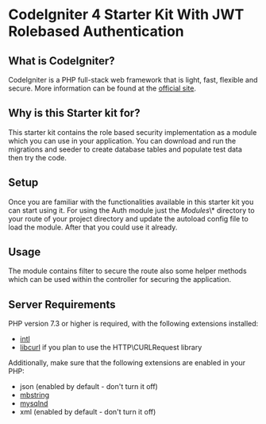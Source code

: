 # CodeIgniter 4 Starter Kit With JWT Rolebased Authentication

## What is CodeIgniter?

CodeIgniter is a PHP full-stack web framework that is light, fast, flexible and secure.
More information can be found at the [official site](http://codeigniter.com).

## Why is this Starter kit for?

This starter kit contains the role based security implementation as a module which you can use in your application. You can download and run the migrations and seeder to create database tables and populate test data then try the code.

## Setup

Once you are familiar with the functionalities available in this starter kit you can start using it. For using the Auth module just the _Modules_\\\* directory to your route of your project directory and update the autoload config file to load the module. After that you could use it already.

## Usage

The module contains filter to secure the route also some helper methods which can be used within the controller for securing the application.

## Server Requirements

PHP version 7.3 or higher is required, with the following extensions installed:

- [intl](http://php.net/manual/en/intl.requirements.php)
- [libcurl](http://php.net/manual/en/curl.requirements.php) if you plan to use the HTTP\CURLRequest library

Additionally, make sure that the following extensions are enabled in your PHP:

- json (enabled by default - don't turn it off)
- [mbstring](http://php.net/manual/en/mbstring.installation.php)
- [mysqlnd](http://php.net/manual/en/mysqlnd.install.php)
- xml (enabled by default - don't turn it off)
